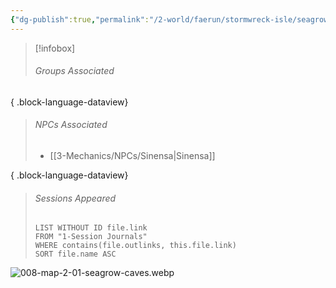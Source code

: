 ```yaml
---
{"dg-publish":true,"permalink":"/2-world/faerun/stormwreck-isle/seagrow-caves/","created":"2025-03-18T18:04:44.358-04:00","updated":"2025-03-18T18:06:28.857-04:00"}
---
```


>[!infobox]
>###### Groups Associated
> 
{ .block-language-dataview}
>###### NPCs Associated
  > - [[3-Mechanics/NPCs/Sinensa\|Sinensa]]
> 
{ .block-language-dataview}
> ###### Sessions Appeared
> ```dataview 
> LIST WITHOUT ID file.link  
> FROM "1-Session Journals"  
> WHERE contains(file.outlinks, this.file.link)  
> SORT file.name ASC

![008-map-2-01-seagrow-caves.webp](/img/user/3-Mechanics/CLI/adventures/dragons-of-stormwreck-isle/img/008-map-2-01-seagrow-caves.webp)
